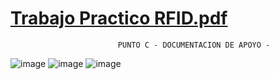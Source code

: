 # [Trabajo Practico RFID.pdf](https://github.com/ISPC-TST-Sensores-y-Actuadores/practica-de-la-8va-semana-grupo-4/files/9894190/Trabajo.Practico.RFID.pdf)

                            PUNTO C - DOCUMENTACION DE APOYO -


![image](https://user-images.githubusercontent.com/106460135/199878545-8aaf33e2-d28b-4b02-9f46-a1a8c398a450.png)
![image](https://user-images.githubusercontent.com/106460135/199879059-a96bb5cb-8914-465b-82a3-6928a894f60a.png)
![image](https://user-images.githubusercontent.com/106460135/199879262-f6ec97dd-d63c-4228-b7ed-c241a830c181.png)
